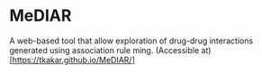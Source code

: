 # MeDIAR
A web-based tool that allow exploration of drug-drug interactions generated using association rule ming. 
(Accessible at)[https://tkakar.github.io/MeDIAR/]
